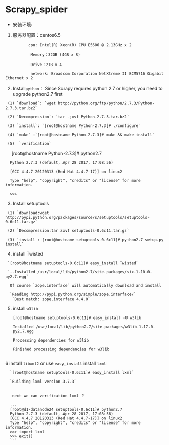 # Scrapy_spider

* 安装环境:
 
 1. 服务器配置：centos6.5

```
          cpu: Intel(R) Xeon(R) CPU E5606 @ 2.13GHz x 2
          
           Memory：32GB (4GB x 8)
          
           Drive：2TB x 4
          
           network: Broadcom Corporation NetXtreme II BCM5716 Gigabit Ethernet x 2

 ```

  2.  Install`python`： Since Scrapy requires python 2.7 or higher, you need to upgrade python2.7 first
     
     
     (1) `download`: `wget http://python.org/ftp/python/2.7.3/Python-2.7.3.tar.bz2`
     
     (2) `Decompression`: `tar -jxvf Python-2.7.3.tar.bz2`
     
     (3) `install`: `[root@hostname Python-2.7.3]# ./configure`

     (4) `make` :`[root@hostname Python-2.7.3]# make && make install`
     
     (5)  `verification`
     
     

      
      [root@hostname Python-2.7.3]# python2.7
      
      Python 2.7.3 (default, Apr 28 2017, 17:08:56)
      
      [GCC 4.4.7 20120313 (Red Hat 4.4.7-17)] on linux2
      
      Type "help", "copyright", "credits" or "license" for more information.
      
      >>>
     
   3. Install setuptools
   
     (1) `download:wget http://pypi.python.org/packages/source/s/setuptools/setuptools-0.6c11.tar.gz`
     
     (2) `Decompression:tar zxvf setuptools-0.6c11.tar.gz`

     (3) `install : [root@hostname setuptools-0.6c11]# python2.7 setup.py  install`

   4. install Twisted
   
     `[root@hostname setuptools-0.6c11]# easy_install Twisted`

     `--Installed /usr/local/lib/python2.7/site-packages/six-1.10.0-py2.7.egg`

      Of course `zope.interface` will automatically download and install

      `Reading http://pypi.python.org/simple/zope.interface/`
       `Best match: zope.interface 4.4.0`

   
   
   5.  install `w3lib`
       
       `[root@hostname setuptools-0.6c11]# easy_install -U w3lib`
       
       ```
       Installed /usr/local/lib/python2.7/site-packages/w3lib-1.17.0-py2.7.egg
       
       Processing dependencies for w3lib
       
       Finished processing dependencies for w3lib
      
       ```
    
   6 install `libxml2` or use `easy_install` install `lxml`
    
      `[root@hostname setuptools-0.6c11]# easy_install lxml`
      
      `Building lxml version 3.7.3`

  
       next we can verification lxml ？
       
      ···
      [root@d1-datanode24 setuptools-0.6c11]# python2.7
      Python 2.7.3 (default, Apr 28 2017, 17:08:56)
      [GCC 4.4.7 20120313 (Red Hat 4.4.7-17)] on linux2
      Type "help", "copyright", "credits" or "license" for more information.
      >>> import lxml
      >>> exit()
      ```



    




     

                                        
  
  
